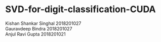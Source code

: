 # SVD-for-digit-classification-CUDA
Kishan Shankar Singhal 2018201027  <br>
Gauravdeep Bindra 2018201027 <br>
Anjul Ravi Gupta 2018201021 <br>
<br>

